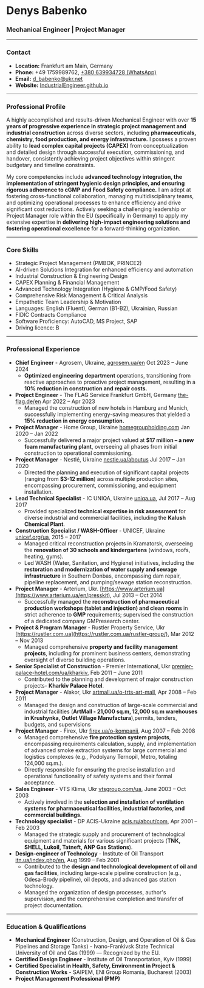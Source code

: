 <link rel="stylesheet" href="{{ "/assets/css/style.css" | relative_url }}">

# Denys Babenko
### Mechanical Engineer | Project Manager

---

### Contact

* **Location:** Frankfurt am Main, Germany
* **Phone:** +49 1759989762, <a href="https://wa.me/380639934728">+380 639934728 (WhatsApp)</a>
* **Email:** <a href="mailto:d_babenko@ukr.net">d_babenko@ukr.net</a>
* **Website:** [IndustrialEngineer.github.io](https://consulting-east-europe.github.io/IndustrialEngineer/)

---

### Professional Profile

A highly accomplished and results-driven Mechanical Engineer with over <b>15 years of progressive experience in strategic project management and industrial construction</b> across diverse sectors, including <b>pharmaceuticals, chemistry, food production, and energy infrastructure.</b> I possess a proven ability to <b>lead complex capital projects (CAPEX)</b> from conceptualization and detailed design through successful execution, commissioning, and handover, consistently achieving project objectives within stringent budgetary and timeline constraints.

My core competencies include <b>advanced technology integration, the implementation of stringent hygienic design principles, and ensuring rigorous adherence to cGMP and Food Safety compliance.</b> I am adept at fostering cross-functional collaboration, managing multidisciplinary teams, and optimizing operational processes to enhance efficiency and drive significant cost reductions. Actively seeking a challenging leadership or Project Manager role within the EU (specifically in Germany) to apply my extensive expertise in <b>delivering high-impact engineering solutions and fostering operational excellence</b> for a forward-thinking organization.

---

### Core Skills

* Strategic Project Management (PMBOK, PRINCE2)
* AI-driven Solutions Integration for enhanced efficiency and automation
* Industrial Construction & Engineering Design
* CAPEX Planning & Financial Management
* Advanced Technology Integration (Hygiene & GMP/Food Safety)
* Comprehensive Risk Management & Critical Analysis
* Empathetic Team Leadership & Motivation
* Languages: English (Fluent), German (B1-B2), Ukrainian, Russian
* FIDIC Contracts Compliance
* Software Proficiency: AutoCAD, MS Project, SAP
* Driving licence: B

---

### Professional Experience

* **Chief Engineer** - Agrosem, Ukraine, [agrosem.ua/en](https://agrosem.ua/en/) Oct 2023 – June 2024
    * <b>Optimized engineering department</b> operations, transitioning from reactive approaches to proactive project management, resulting in a <b>10% reduction in construction and repair costs.</b>
* **Project Engineer** - The FLAG Service Frankfurt GmbH, Germany [the-flag.de/en](https://the-flag.de/en/) Apr 2022 – Apr 2023
    * Managed the construction of new hotels in Hamburg and Munich, successfully implementing energy-saving measures that yielded a <b>15% reduction in energy consumption.</b>
* **Project Manager** - Home Group, Ukraine [homegroupholding.com](https://homegroupholdings.com/about-us/) Jan 2020 – Jan 2022
    * Successfully delivered a major project valued at <b>$17 million – a new foam manufacturing plant</b>, overseeing all phases from initial construction to operational commissioning.
* **Project Manager** - Nestlé, Ukraine [nestle.ua/aboutus](https://www.nestle.ua/aboutus/) Jul 2017 – Jan 2020
    * Directed the planning and execution of significant capital projects (ranging from <b>$3-12 million</b>) across multiple production sites, encompassing procurement, commissioning, and equipment installation.
* **Lead Technical Specialist** - IC UNIQA, Ukraine [uniqa.ua](https://uniqa.ua/en/), Jul 2017 – Aug 2017
    * Provided specialized <b>technical expertise in risk assessment</b> for diverse industrial and commercial facilities, including the <b>Kalush Chemical Plant</b>.
* **Construction Specialist / WASH-Officer** - UNICEF, Ukraine [unicef.org/ua](https://www.unicef.org/ua/), 2015 – 2017
    * Managed critical reconstruction projects in Kramatorsk, overseeing the <b>renovation of 30 schools and kindergartens</b> (windows, roofs, heating, gyms).
    * Led WASH (Water, Sanitation, and Hygiene) initiatives, including the <b>restoration and modernization of water supply and sewage infrastructure</b> in Southern Donbas, encompassing dam repair, pipeline replacement, and pumping/sewage station reconstruction.
* **Project Manager** - Arterium, Ukr. [https://www.arterium.ua](https://www.arterium.ua/en/presskit), Jul 2013 – Oct 2014
    * Successfully managed the <b>reconstruction of pharmaceutical production workshops (tablet and injection) and clean rooms</b> in strict adherence to <b>GMP</b> requirements; supervised the construction of a dedicated company GMPresearch center</b>.
* **Project & Program Manager** - Rustler Property Service, Ukr [https://rustler.com.ua](https://rustler.com.ua/rustler-group/), Mar 2012 – Nov 2013
    * Managed comprehensive <b>property and facility management projects</b>, including for prominent business centers, demonstrating oversight of diverse building operations.
* **Senior Specialist of Construction** - Premier International, Ukr [premier-palace-hotel.com/ua/kharkiv](https://kharkiv-palace.com/en/our-hotel/), Feb 2011 – June 2011
    * Contributed to the planning and development of major construction projects- <b>Kharkiv Palace Hotel</b>.
* **Project Manager** - Alakor, Ukr [artmall.ua/o-trts-art-mall](http://artmall.ua/o-trts-art-mall), Apr 2008 – Feb 2011
    * Managed the design and construction of large-scale commercial and industrial facilities (<b>ArtMall - 21,000 sq.m, 12,000 sq.m warehouses in Krushynka, Outlet Village Manufactura</b>),permits, tenders, budgets, and supervisions
* **Project Manager** - Firex, Ukr [firex.ua/o-kompanii](http://firex.ua/en/), Aug 2007 – Feb 2008
    * Managed comprehensive <b>fire protection system projects</b>, encompassing requirements calculation, supply, and implementation of advanced smoke extraction systems for large commercial and logistics complexes (e.g., Podolyany Ternopil, Metro, totaling 124,000 sq.m.).
    * Directly responsible for ensuring the precise installation and operational functionality of safety systems and their formal acceptance.
* **Sales Engineer** - VTS Klima, Ukr [vtsgroup.com/ua](https://vtsgroup.com/ua/), June 2003 – Oct 2003
    * Actively involved in the <b>selection and installation of ventilation systems for pharmaceutical facilities, industrial factories, and commercial buildings</b>.
* **Technology specialist** - DP ACIS-Ukraine [acis.ru/about/com](https://acis.ru/about/com), Apr 2001 – Feb 2003
    * Managed the strategic supply and procurement of technological equipment and materials for various significant projects (<b>TNK, SHELL, Lukoil, Tatneft, ANP Gas Stations</b>).
* **Design-engineer of Technology** - Institute of Oil Transport [itn.ua/index.php/en](https://itn.ua/index.php/en/), Aug 1999 – Feb 2001
    * Contributed to the <b>design and technological development of oil and gas facilities</b>, including large-scale pipeline construction (e.g., Odesa-Brody pipeline), oil depots, and advanced gas station technology.
    * Managed the organization of design processes, author's supervision, and the comprehensive completion and transfer of project documentation.

---

### Education & Qualifications

* **Mechanical Engineer** (Construction, Design, and Operation of Oil & Gas Pipelines and Storage Tanks) - Ivano-Frankivsk State Technical University of Oil and Gas (1999) — Recognized by the EU.
* **Certified Design Engineer** - Institute of Oil Transportation, Kyiv (1999)
* **Certified Specialist in Health, Safety, Environment in Project & Construction Works** - SAIPEM, ENI Group Romania, Bucharest (2003)
* **Project Management Professional (PMP)**
